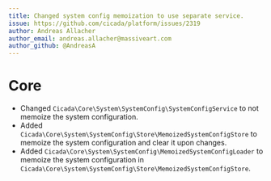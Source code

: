 ```yaml
---
title: Changed system config memoization to use separate service.
issue: https://github.com/cicada/platform/issues/2319
author: Andreas Allacher
author_email: andreas.allacher@massiveart.com
author_github: @AndreasA
---
```

# Core
* Changed `Cicada\Core\System\SystemConfig\SystemConfigService` to not memoize the system configuration.
* Added `Cicada\Core\System\SystemConfig\Store\MemoizedSystemConfigStore` to memoize the system configuration and clear it upon changes.
* Added `Cicada\Core\System\SystemConfig\MemoizedSystemConfigLoader` to memoize the system configuration in `Cicada\Core\System\SystemConfig\Store\MemoizedSystemConfigStore`.
